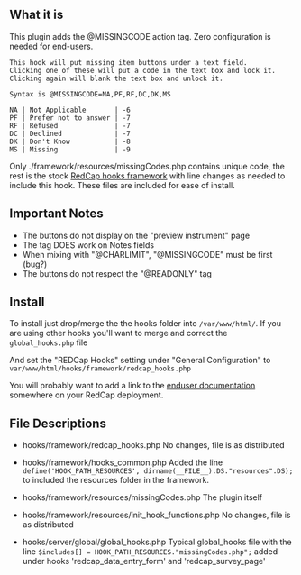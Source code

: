 ## What it is

This plugin adds the @MISSINGCODE action tag. Zero configuration is needed for end-users. 

    This hook will put missing item buttons under a text field. 
    Clicking one of these will put a code in the text box and lock it. 
    Clicking again will blank the text box and unlock it.
    
    Syntax is @MISSINGCODE=NA,PF,RF,DC,DK,MS
    
    NA | Not Applicable       | -6
    PF | Prefer not to answer | -7
    RF | Refused              | -7
    DC | Declined             | -7
    DK | Don't Know           | -8
    MS | Missing              | -9

Only ./framework/resources/missingCodes.php contains unique code, the rest is the stock [RedCap hooks framework](https://github.com/123andy/redcap-hook-framework) with line changes as needed to include this hook. These files are included for ease of install.

## Important Notes

* The buttons do not display on the "preview instrument" page
* The tag DOES work on Notes fields
* When mixing with "@CHARLIMIT", "@MISSINGCODE" must be first (bug?)
* The buttons do not respect the "@READONLY" tag

## Install

To install just drop/merge the the hooks folder into `/var/www/html/`. If you are using other hooks you'll want to merge and correct the `global_hooks.php` file 
    
And set the "REDCap Hooks" setting under "General Configuration" to `var/www/html/hooks/framework/redcap_hooks.php`

You will probably want to add a link to the [enduser documentation](https://gitlab.com/aanunez/missing-codes/raw/master/howto_missingcode.html) somewhere on your RedCap deployment.
    
## File Descriptions

* hooks/framework/redcap_hooks.php
    No changes, file is as distributed
    
* hooks/framework/hooks_common.php
    Added the line `define('HOOK_PATH_RESOURCES', dirname(__FILE__).DS."resources".DS);` to included the resources folder in the framework.
    
* hooks/framework/resources/missingCodes.php
    The plugin itself
    
* hooks/framework/resources/init_hook_functions.php
    No changes, file is as distributed
    
* hooks/server/global/global_hooks.php
    Typical global_hooks file with the line `$includes[] = HOOK_PATH_RESOURCES."missingCodes.php";` added under hooks 'redcap_data_entry_form' and 'redcap_survey_page'